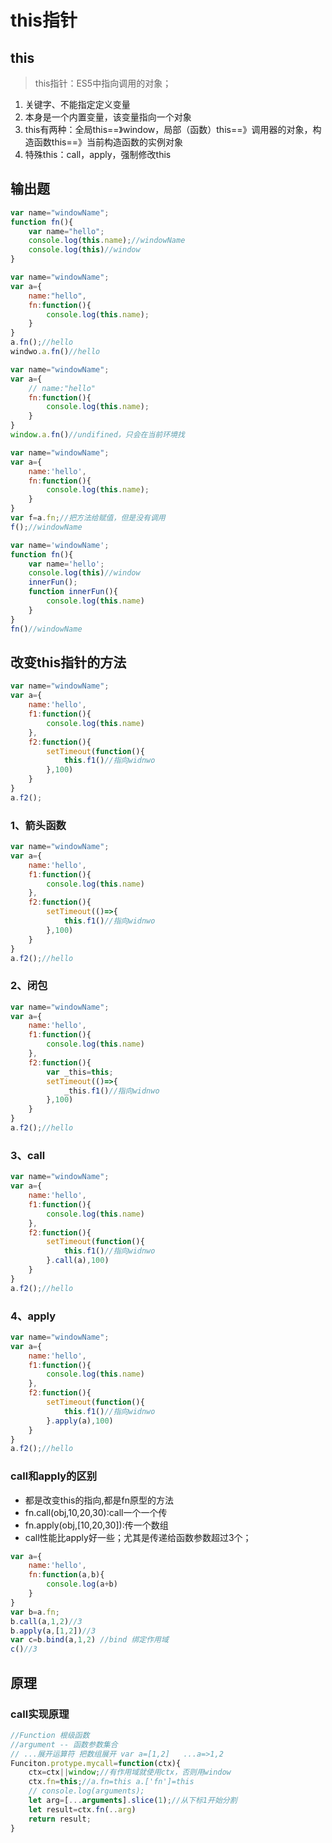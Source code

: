 # this指针

## this
> this指针：ES5中指向调用的对象；

1. 关键字、不能指定定义变量
2. 本身是一个内置变量，该变量指向一个对象
3. this有两种：全局this==》window，局部（函数）this==》调用器的对象，构造函数this==》当前构造函数的实例对象
4. 特殊this：call，apply，强制修改this

## 输出题
```js
var name="windowName";
function fn(){
    var name="hello";
    console.log(this.name);//windowName
    console.log(this)//window
}
```

```js
var name="windowName";
var a={
    name:"hello",
    fn:function(){
        console.log(this.name);
    }
}
a.fn();//hello
windwo.a.fn()//hello
```

```js
var name="windowName";
var a={
    // name:"hello"
    fn:function(){
        console.log(this.name);
    }
}
window.a.fn()//undifined，只会在当前环境找
```

```js
var name="windowName";
var a={
    name:'hello',
    fn:function(){
        console.log(this.name);
    }
}
var f=a.fn;//把方法给赋值，但是没有调用
f();//windowName
```

```js
var name='windowName';
function fn(){
    var name='hello';
    console.log(this)//window
    innerFun();
    function innerFun(){
        console.log(this.name)
    }
}
fn()//windowName
```

## 改变this指针的方法
```js
var name="windowName";
var a={
    name:'hello',
    f1:function(){
        console.log(this.name)
    },
    f2:function(){
        setTimeout(function(){
            this.f1()//指向widnwo
        },100)
    }
}
a.f2();
```

### 1、箭头函数
```js
var name="windowName";
var a={
    name:'hello',
    f1:function(){
        console.log(this.name)
    },
    f2:function(){
        setTimeout(()=>{
            this.f1()//指向widnwo
        },100)
    }
}
a.f2();//hello
```

### 2、闭包
```js
var name="windowName";
var a={
    name:'hello',
    f1:function(){
        console.log(this.name)
    },
    f2:function(){
        var _this=this;
        setTimeout(()=>{
            _this.f1()//指向widnwo
        },100)
    }
}
a.f2();//hello
```

### 3、call
```js
var name="windowName";
var a={
    name:'hello',
    f1:function(){
        console.log(this.name)
    },
    f2:function(){
        setTimeout(function(){
            this.f1()//指向widnwo
        }.call(a),100)
    }
}
a.f2();//hello
```

### 4、apply
```js
var name="windowName";
var a={
    name:'hello',
    f1:function(){
        console.log(this.name)
    },
    f2:function(){
        setTimeout(function(){
            this.f1()//指向widnwo
        }.apply(a),100)
    }
}
a.f2();//hello
```


### call和apply的区别
- 都是改变this的指向,都是fn原型的方法
- fn.call(obj,10,20,30):call一个一个传
- fn.apply(obj,[10,20,30]):传一个数组
- call性能比apply好一些；尤其是传递给函数参数超过3个；

```js
var a={
    name:'hello',
    fn:function(a,b){
        console.log(a+b)
    }
}
var b=a.fn;
b.call(a,1,2)//3
b.apply(a,[1,2])//3
var c=b.bind(a,1,2) //bind 绑定作用域
c()//3
```

## 原理

### call实现原理
```js
//Function 根级函数
//argument -- 函数参数集合
// ...展开运算符 把数组展开 var a=[1,2]   ...a=>1,2
Funciton.protype.mycall=function(ctx){
    ctx=ctx||window;//有作用域就使用ctx，否则用window
    ctx.fn=this;//a.fn=this a.['fn']=this
    // console.log(arguments);
    let arg=[...arguments].slice(1);//从下标1开始分割
    let result=ctx.fn(..arg)
    return result;
}
```